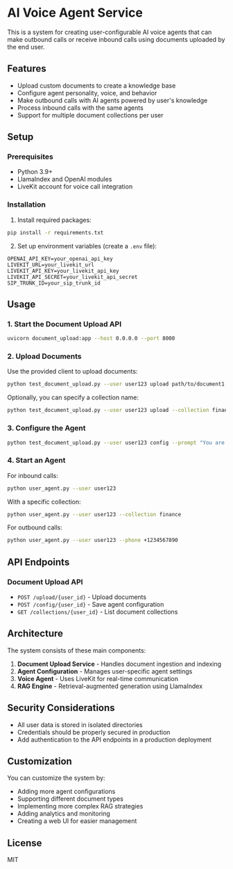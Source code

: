 # AI Voice Agent Service

This is a system for creating user-configurable AI voice agents that can make outbound calls or receive inbound calls using documents uploaded by the end user.

## Features

- Upload custom documents to create a knowledge base
- Configure agent personality, voice, and behavior
- Make outbound calls with AI agents powered by user's knowledge
- Process inbound calls with the same agents
- Support for multiple document collections per user

## Setup

### Prerequisites

- Python 3.9+
- LlamaIndex and OpenAI modules
- LiveKit account for voice call integration

### Installation

1. Install required packages:

```bash
pip install -r requirements.txt
```

2. Set up environment variables (create a `.env` file):

```
OPENAI_API_KEY=your_openai_api_key
LIVEKIT_URL=your_livekit_url
LIVEKIT_API_KEY=your_livekit_api_key
LIVEKIT_API_SECRET=your_livekit_api_secret
SIP_TRUNK_ID=your_sip_trunk_id
```

## Usage

### 1. Start the Document Upload API

```bash
uvicorn document_upload:app --host 0.0.0.0 --port 8000
```

### 2. Upload Documents

Use the provided client to upload documents:

```bash
python test_document_upload.py --user user123 upload path/to/document1.pdf path/to/document2.txt
```

Optionally, you can specify a collection name:

```bash
python test_document_upload.py --user user123 upload --collection finance path/to/finance_docs.pdf
```

### 3. Configure the Agent

```bash
python test_document_upload.py --user user123 config --prompt "You are a helpful financial assistant who provides concise information about financial products." --voice nova --name "Finance Assistant"
```

### 4. Start an Agent

For inbound calls:

```bash
python user_agent.py --user user123
```

With a specific collection:

```bash
python user_agent.py --user user123 --collection finance
```

For outbound calls:

```bash
python user_agent.py --user user123 --phone +1234567890
```

## API Endpoints

### Document Upload API

- `POST /upload/{user_id}` - Upload documents
- `POST /config/{user_id}` - Save agent configuration
- `GET /collections/{user_id}` - List document collections

## Architecture

The system consists of these main components:

1. **Document Upload Service** - Handles document ingestion and indexing
2. **Agent Configuration** - Manages user-specific agent settings
3. **Voice Agent** - Uses LiveKit for real-time communication
4. **RAG Engine** - Retrieval-augmented generation using LlamaIndex

## Security Considerations

- All user data is stored in isolated directories
- Credentials should be properly secured in production
- Add authentication to the API endpoints in a production deployment

## Customization

You can customize the system by:

- Adding more agent configurations
- Supporting different document types
- Implementing more complex RAG strategies
- Adding analytics and monitoring
- Creating a web UI for easier management

## License

MIT 